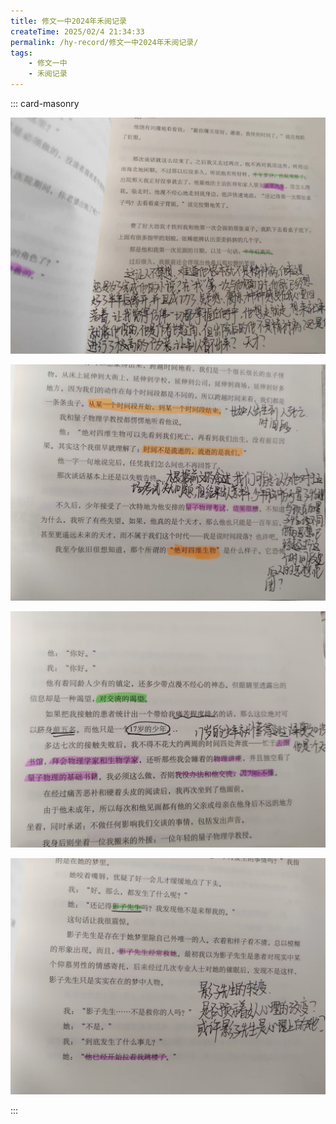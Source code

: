 ```yaml
---
title: 修文一中2024年禾阅记录
createTime: 2025/02/4 21:34:33
permalink: /hy-record/修文一中2024年禾阅记录/
tags:
    - 修文一中
    - 禾阅记录
---
```


::: card-masonry

![](./2024/1.jpg)

![](./2024/2.jpg)

![](./2024/3.jpg)

![](./2024/4.jpg)

:::
